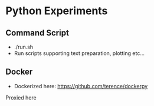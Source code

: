 # Python Experiments


## Command Script
- ./run.sh
- Run scripts supporting text preparation, plotting etc...

## Docker
- Dockerized here: https://github.com/terence/dockerpy

Proxied here
